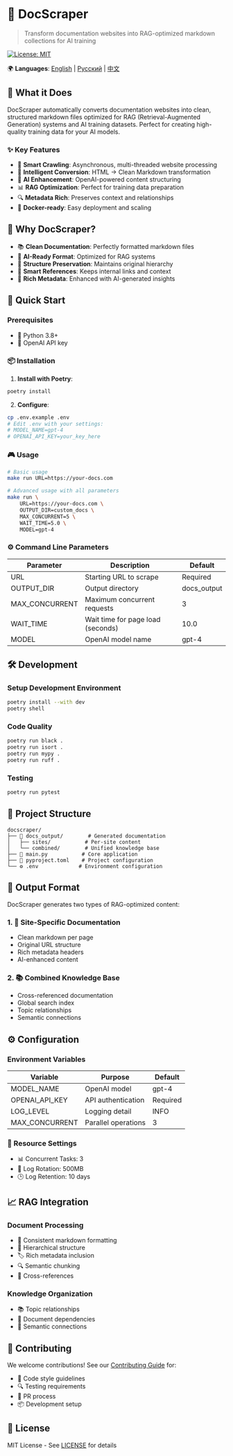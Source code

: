 # 🚀 DocScraper

> Transform documentation websites into RAG-optimized markdown collections for AI training

[![License: MIT](https://img.shields.io/badge/License-MIT-yellow.svg)](https://opensource.org/licenses/MIT)

🌍 **Languages**: [English](README.md) | [Русский](README_ru.md) | [中文](README_zh.md)

## 🎯 What it Does

DocScraper automatically converts documentation websites into clean, structured markdown files optimized for RAG (Retrieval-Augmented Generation) systems and AI training datasets. Perfect for creating high-quality training data for your AI models.

### ✨ Key Features

- 🔄 **Smart Crawling**: Asynchronous, multi-threaded website processing
- 📝 **Intelligent Conversion**: HTML → Clean Markdown transformation
- 🧠 **AI Enhancement**: OpenAI-powered content structuring
- 📊 **RAG Optimization**: Perfect for training data preparation
- 🔍 **Metadata Rich**: Preserves context and relationships
- 🐳 **Docker-ready**: Easy deployment and scaling


## 💫 Why DocScraper?

- 📚 **Clean Documentation**: Perfectly formatted markdown files
- 🤖 **AI-Ready Format**: Optimized for RAG systems
- 🌳 **Structure Preservation**: Maintains original hierarchy
- 🔗 **Smart References**: Keeps internal links and context
- 🎨 **Rich Metadata**: Enhanced with AI-generated insights

## 🚀 Quick Start

### Prerequisites

- 🐍 Python 3.8+
- 🔑 OpenAI API key

### 📦 Installation

1. **Install with Poetry**:
```bash
poetry install
```

2. **Configure**:
```bash
cp .env.example .env
# Edit .env with your settings:
# MODEL_NAME=gpt-4
# OPENAI_API_KEY=your_key_here
```

### 🎮 Usage

```bash
# Basic usage
make run URL=https://your-docs.com

# Advanced usage with all parameters
make run \
	URL=https://your-docs.com \
	OUTPUT_DIR=custom_docs \
	MAX_CONCURRENT=5 \
	WAIT_TIME=5.0 \
	MODEL=gpt-4
```

### ⚙️ Command Line Parameters

| Parameter | Description | Default |
|-----------|-------------|---------|
| URL | Starting URL to scrape | Required |
| OUTPUT_DIR | Output directory | docs_output |
| MAX_CONCURRENT | Maximum concurrent requests | 3 |
| WAIT_TIME | Wait time for page load (seconds) | 10.0 |
| MODEL | OpenAI model name | gpt-4 |

## 🛠 Development

### Setup Development Environment
```bash
poetry install --with dev
poetry shell
```

### Code Quality
```bash
poetry run black .
poetry run isort .
poetry run mypy .
poetry run ruff .
```

### Testing
```bash
poetry run pytest
```

## 📁 Project Structure

```plaintext
docscraper/
├── 📂 docs_output/        # Generated documentation
│   ├── sites/           # Per-site content
│   └── combined/        # Unified knowledge base
├── 📝 main.py           # Core application
├── 📄 pyproject.toml    # Project configuration
└── ⚙️ .env             # Environment configuration
```

## 🎨 Output Format

DocScraper generates two types of RAG-optimized content:

### 1. 📑 Site-Specific Documentation
- Clean markdown per page
- Original URL structure
- Rich metadata headers
- AI-enhanced content

### 2. 📚 Combined Knowledge Base
- Cross-referenced documentation
- Global search index
- Topic relationships
- Semantic connections

## ⚙️ Configuration

### Environment Variables
| Variable | Purpose | Default |
|----------|---------|---------|
| MODEL_NAME | OpenAI model | gpt-4 |
| OPENAI_API_KEY | API authentication | Required |
| LOG_LEVEL | Logging detail | INFO |
| MAX_CONCURRENT | Parallel operations | 3 |

### 🔧 Resource Settings
- 📊 Concurrent Tasks: 3
- 📝 Log Rotation: 500MB
- 🕒 Log Retention: 10 days

## 📈 RAG Integration

### Document Processing
- 📝 Consistent markdown formatting
- 🌳 Hierarchical structure
- 🏷️ Rich metadata inclusion
- 🔍 Semantic chunking
- 🔗 Cross-references

### Knowledge Organization
- 📚 Topic relationships
- 🔄 Document dependencies
- 🧩 Semantic connections

## 🤝 Contributing

We welcome contributions! See our [Contributing Guide](docs/CONTRIBUTING.md) for:
- 📝 Code style guidelines
- 🔍 Testing requirements
- 🚀 PR process
- 📦 Development setup

## 📄 License

MIT License - See [LICENSE](LICENSE) for details

